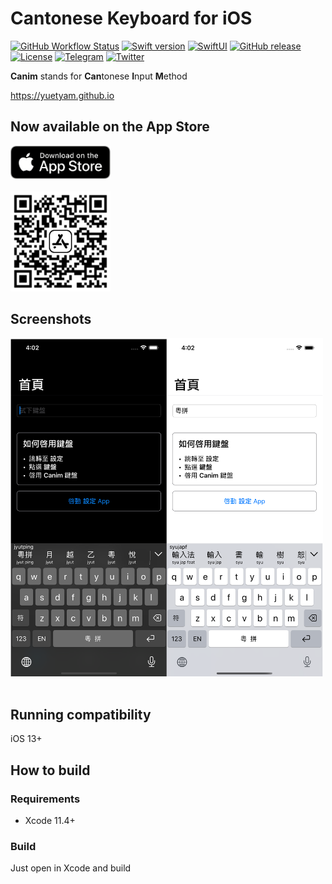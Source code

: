 # Cantonese Keyboard for iOS

[![GitHub Workflow Status](https://img.shields.io/github/workflow/status/yuetyam/canim/build?logo=github&style=for-the-badge)](https://github.com/yuetyam/canim/actions)
[![Swift version](https://img.shields.io/badge/Swift-5.2-orange?style=for-the-badge&logo=swift)](./)
[![SwiftUI](https://img.shields.io/badge/SwiftUI-blue?style=for-the-badge&logo=swift&logoColor=black)](./)
[![GitHub release](https://img.shields.io/github/v/release/yuetyam/canim?logo=git&style=for-the-badge)](https://github.com/yuetyam/canim/releases)
[![License](https://img.shields.io/badge/License-CC0-green?style=for-the-badge&logo=open-source-initiative)](https://github.com/yuetyam/canim/blob/master/COPYING.txt)
[![Telegram](https://img.shields.io/badge/@can__im-blue?style=for-the-badge&logo=telegram)](https://t.me/can_im)
[![Twitter](https://img.shields.io/badge/@__cantonese_-blue?style=for-the-badge&logo=twitter)](https://twitter.com/_cantonese)

**Canim** stands for **Can**tonese **I**nput **M**ethod

https://yuetyam.github.io

## Now available on the App Store

<a href="https://apps.apple.com/app/id1509367629">
<img src="images/app-store-badge.png" alt="app store badge" width="160"/>
</a>

<br>
<br>

<a href="https://apps.apple.com/app/id1509367629">
<img src="images/app-store-link-qrcode.png" alt="app store qrcode" width="160"/>
</a>

<br>

## Screenshots
<img src="images/screenshot.png" alt="screenshot" width="500"/>
<br>
<br>

## Running compatibility
iOS 13+

## How to build
### Requirements
- Xcode 11.4+

### Build
Just open in Xcode and build
